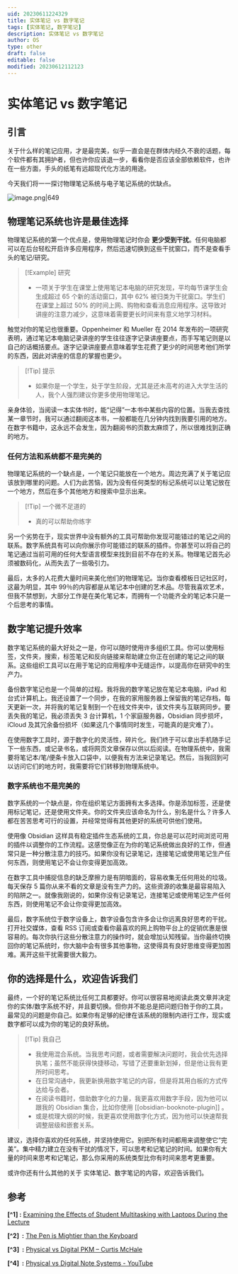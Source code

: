 ```yaml
---
uid: 20230611224329
title: 实体笔记 vs 数字笔记
tags: [实体笔记, 数字笔记]
description: 实体笔记 vs 数字笔记
author: OS
type: other
draft: false
editable: false
modified: 20230612112123
---
```


# 实体笔记 vs 数字笔记

## 引言

关于什么样的笔记应用，才是最完美，似乎一直会是在群体内经久不衰的话题，每个软件都有其拥护者，但也许你应该退一步，看看你是否应该全部依赖软件，也许在一些方面，手头的纸笔有远超现代化方法的用途。

今天我们将一一探讨物理笔记系统与电子笔记系统的优缺点。

![image.png|649](https://cdn.pkmer.cn/images/20230611231726.png!pkmer)

## 物理笔记系统也许是最佳选择

物理笔记系统的第一个优点是，使用物理笔记时你会 **更少受到干扰**。任何电脑都可以在后台轻松开启许多应用程序，然后迅速切换到这些干扰窗口，而不是查看手头的笔记/研究。

> [!Example] 研究
> - 一项关于学生在课堂上使用笔记本电脑的研究发现，平均每节课学生会生成超过 65 个新的活动窗口，其中 62% 被归类为干扰窗口。学生们在课堂上超过 50% 的时间上网、购物和查看消息应用程序。这导致对讲座的注意力减少，这意味着需要更长时间来有意义地学习材料。

触觉对你的笔记也很重要。Oppenheimer 和 Mueller 在 2014 年发布的一项研究表明，通过笔记本电脑记录讲座的学生往往逐字记录讲座要点，而手写笔记则是以自己的话概括要点。逐字记录讲座要点意味着学生花费了更少的时间思考他们所学的东西，因此对讲座的信息的掌握也更少。

>[!Tip] 提示
>- 如果你是一个学生，处于学生阶段，尤其是还未高考的进入大学生活的人，我个人强烈建议你更多使用物理笔记。

亲身体验，当阅读一本实体书时，能“记得”一本书中某些内容的位置。当我去查找某一章节时，我可以通过翻阅这本书，一般都能在几分钟内找到我要引用的地方。在数字书籍中，这永远不会发生，因为翻阅书的页数太麻烦了，所以很难找到正确的地方。

### 任何方法和系统都不是完美的

物理笔记系统的一个缺点是，一个笔记只能放在一个地方。周边充满了关于笔记应该放到哪里的问题。人们为此苦恼，因为没有任何类型的标记系统可以让笔记放在一个地方，然后在多个其他地方和搜索中显示出来。

>[!Tip] 一个微不足道的
>- 真的可以帮助你练字

另一个劣势在于，现实世界中没有额外的工具可帮助你发现可能错过的笔记之间的联系。数字系统具有可以向你展示你可能错过的联系的插件。你甚至可以将自己的笔记通过当前可用的任何大型语言模型来找到目前不存在的关系。物理笔记首先必须被数码化，从而失去了一些吸引力。

最后，太多的人花费大量时间来美化他们的物理笔记。当你查看模板日记社区时，这最为明显，其中 99％的内容都是从笔记本中创建的艺术品。尽管我喜欢艺术，但我不禁想到，大部分工作是在美化笔记本，而拥有一个功能齐全的笔记本只是一个后思考的事情。

## 数字笔记提升效率

数字笔记系统的最大好处之一是，你可以随时使用许多组织工具。你可以使用标签，文件夹，搜索，标签笔记和反向链接来帮助建立你正在创建的笔记之间的联系。这些组织工具可以在用于笔记的应用程序中无缝运作，以提高你在研究中的生产力。

备份数字笔记也是一个简单的过程。我将我的数字笔记放在笔记本电脑，iPad 和台式计算机上。我还设置了一个同步，在我的家用服务器上保留我的笔记存档，每天更新一次，并将我的笔记复制到一个在线文件夹中，该文件夹与互联网同步。要丢失我的笔记，我必须丢失 3 台计算机，1 个家庭服务器，Obsidian 同步损坏，iCloud 及其冗余备份损坏（如果这几个事情同时发生，可能真的是灾难了）。

在使用数字工具时，源于数字化的灵活性，碎片化。我们终于可以拿出手机随手记下一些东西，或记录书名，或将网页文章保存以供以后阅读。在物理系统中，我需要将笔记本/笔/便条卡放入口袋中，以便我有方法来记录笔记。然后，当我回到可以访问它们的地方时，我需要将它们转移到物理系统中。

### 数字系统也不是完美的

数字系统的一个缺点是，你在组织笔记方面拥有太多选择。你是添加标签，还是使用标记笔记，还是使用文件夹。你的文件夹应该命名为什么，别名是什么？许多人都在苦苦思考可行的设置，并经常觉得有其他更好的系统可供他们使用。

使用像 Obsidian 这样具有稳定插件生态系统的工具，你总是可以花时间浏览可用的插件以调整你的工作流程。这感觉像正在为你的笔记系统做出良好的工作，但通常只是一种分散注意力的技巧。如果你没有记录笔记，连接笔记或使用笔记生产任何东西，则使用笔记不会让你变得更加高效。

在数字工具中捕捉信息的缺乏摩擦力是有阴暗面的，容易收集无任何用处的垃圾。每天保存 5 篇你从来不看的文章是没有生产力的。这些资源的收集是最容易陷入的陷阱之一。就像我刚说的，如果你没有记录笔记，连接笔记或使用笔记生产任何东西，则使用笔记不会让你变得更加高效。

最后，数字系统位于数字设备上，数字设备包含许多会让你远离良好思考的干扰。打开社交媒体，查看 RSS 订阅或查看你最喜欢的网上购物平台上的促销优惠是很容易的。每次你执行这些分散注意力的操作时，就会增加认知残留。当你最终切换回你的笔记系统时，你大脑中会有很多其他事物，这使得具有良好思维变得更加困难。离开这些干扰需要很大毅力。

## 你的选择是什么，欢迎告诉我们

最终，一个好的笔记系统比任何工具都要好。你可以很容易地阅读此类文章并决定你的实体/数字系统不好，并且要切换。但你并不能总是把问题归咎于你的工具，最常见的问题是你自己。如果你有足够的纪律在该系统的限制内进行工作，现实或数字都可以成为你的笔记的良好系统。

> [!Tip] 我自己
> - 我使用混合系统。当我思考问题，或者需要解决问题时，我会优先选择执笔；虽然不能获得快捷移动，写错了还要重新划掉，但是他让我有更所时间思考。
> - 在日常沟通中，我更新换用数字笔记的内容，但是将其用白板的方式传达给与会者。
> - 在阅读书籍时，借助数字化的力量，我更喜欢用数字手段，因为他可以跟我的 Obsidian 集合，比如你使用 [[obsidian-booknote-plugin]] 。
> - 或是梳理大纲的时候，我更喜欢使用数字化方式，因为他可以快速帮我调整层级和嵌套关系。

建议，选择你喜欢的任何系统，并坚持使用它。别把所有时间都用来调整使它“完美”。集中精力建立在没有干扰的情况下，可以思考和记笔记的时间。如果你有大量的时间来思考和记笔记，那么你采用的系统类型比你有时间来思考更重要。

或许你还有什么其他的关于 实体笔记、数字笔记的内容，欢迎告诉我们。

## 参考

**[^1] :** [Examining the Effects of Student Multitasking with Laptops During the Lecture](https://www.researchgate.net/publication/234074902_Examining_the_Effects_of_Student_Multitasking_with_Laptops_during_the_Lecture)

**[^2]  :** [The Pen is Mightier than the Keyboard](http://pss.sagepub.com/content/early/2014/04/22/0956797614524581)

**[^3]  :** [Physical vs Digital PKM – Curtis McHale](https://curtismchale.ca/2023/05/17/physical-vs-digital-pkm/?ref=feedle.world#fnref-2)

**[^4]  :** [Physical vs Digital Note Systems - YouTube](https://youtu.be/IIw4DlIHMYI)